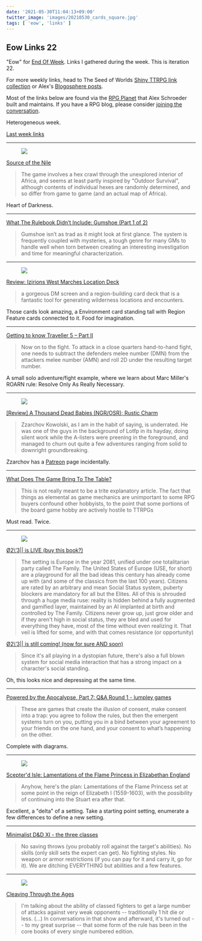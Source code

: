 ```yaml
---
date: '2021-05-30T11:04:13+09:00'
twitter_image: 'images/20210530_cards_square.jpg'
tags: [ 'eow', 'links' ]
---
```


## Eow Links 22

"Eow" for [End Of Week](/#eow). Links I gathered during the week. This is iteration 22.

For more weekly links, head to The Seed of Worlds [Shiny TTRPG link collection](https://seedofworlds.blogspot.com/search/label/weekly%20links) or Alex's [Blogosphere posts](https://alexschroeder.ch/wiki/Blogosphere).

Most of the links below are found via the [RPG Planet](https://campaignwiki.org/rpg/) that Alex Schroeder built and maintains. If you have a RPG blog, please consider [joining the conversation](https://campaignwiki.org/wiki/Planet/Please_join!).

Heterogeneous week.

[Last week links](20210522.html?t=Eow_Links_21&f=eow22)

<hr/>

<figure class="right largest">
<a href="https://osrgrimoire.blogspot.com/2021/05/source-of-nile.html"><img src="images/20210530_tribal.png" loading="lazy" /></a>
<figcaption>
</figcaption>
</figure>

[Source of the Nile](https://osrgrimoire.blogspot.com/2021/05/source-of-nile.html)

> The game involves a hex crawl through the unexplored interior of Africa, and seems at least partly inspired by "Outdoor Survival", although contents of individual hexes are randomly determined, and so differ from game to game (and an actual map of Africa).

Heart of Darkness.

<hr/>

[What The Rulebook Didn’t Include: Gumshoe (Part 1 of 2)](https://www.indiegamereadingclub.com/indie-game-reading-club/what-the-rulebook-didnt-include-gumshoe-part-1-of-2/)

> Gumshoe isn’t as trad as it might look at first glance. The system is frequently coupled with mysteries, a tough genre for many GMs to handle well when torn between creating an interesting investigation and time for meaningful characterization.

<hr/>

<figure class="right">
<a href="http://seedofworlds.blogspot.com/2021/05/review-izirions-west-marches-location.html"><img src="images/20210530_cards.jpg" loading="lazy" /></a>
<figcaption>
</figcaption>
</figure>

[Review: Izirions West Marches Location Deck](http://seedofworlds.blogspot.com/2021/05/review-izirions-west-marches-location.html)

> a gorgeous DM screen and a region-building card deck that is a fantastic tool for generating wilderness locations and encounters.

Those cards look amazing, a Environment card standing tall with Region Feature cards connected to it. Food for imagination.

<hr/>

[Getting to know Traveller 5 – Part II](https://betola.de/wandererbill/english/getting-to-know-traveller-5-part-ii/)

> Now on to the fight. To attack in a close quarters hand-to-hand fight, one needs to subtract the defenders melee number (DMN) from the attackers melee number (AMN) and roll 2D under the resulting target number.

A small solo adventure/fight example, where we learn about Marc Miller's ROARN rule: Resolve Only As Really Necessary.

<hr/>

<figure class="right smallest">
<a href="https://princeofnothingblogs.wordpress.com/2021/05/25/review-a-thousand-dead-babies-ngr-osr-rustic-charm/"><img src="images/20210530_neoclassical.jpg" loading="lazy" /></a>
<figcaption>
</figcaption>
</figure>

[[Review] A Thousand Dead Babies (NGR/OSR); Rustic Charm](https://princeofnothingblogs.wordpress.com/2021/05/25/review-a-thousand-dead-babies-ngr-osr-rustic-charm/)

> Zzarchov Kowolski, as I am in the habit of saying, is underrated. He was one of the guys in the background of Lotfp in its hayday, doing silent work while the A-listers were preening in the foreground, and managed to churn out quite a few adventures ranging from solid to downright groundbreaking.

Zzarchov has a [Patreon](https://www.patreon.com/zzarchov/posts) page incidentally.

<hr/>

[What Does The Game Bring To The Table?](https://cannibalhalflinggaming.com/2021/05/26/what-does-the-game-bring-to-the-table/)

> This is not really meant to be a trite explanatory article. The fact that things as elemental as game mechanics are unimportant to some RPG buyers confound other hobbyists, to the point that some portions of the board game hobby are actively hostile to TTRPGs

Must read. Twice.

<hr/>

<figure class="right largest">
<a href=""><img src="images/20210530_world.jpg" loading="lazy" /></a>
<figcaption>
</figcaption>
</figure>

[Ø2\\‘3|| is LIVE (buy this book?)](https://the-disoriented-ranger.blogspot.com/2021/05/23-is-live-buy-this-book.html)

> The setting is Europe in the year 2081, unified under one totalitarian party called The Family. The United States of Europe (USE, for short) are a playground for all the bad ideas this century has already come up with (and some of the classics from the last 100 years). Citizens are rated by an arbitrary and mean Social Status system, puberty blockers are mandatory for all but the Elites. All of this is shrouded through a huge media ruse: reality is hidden behind a fully augmented and gamified layer, maintained by an AI implanted at birth and controlled by The Family. Citizens never grow up, just grow older and if they aren't high in social status, they are bled and used for everything they have, most of the time without even realizing it. That veil is lifted for some, and with that comes resistance (or opportunity)

[Ø2\\‘3|| is still coming! (now for sure AND soon)](https://the-disoriented-ranger.blogspot.com/2021/05/23-is-still-coming-now-for-sure-and-soon.html)

> Since it's all playing in a dystopian future, there's also a full blown system for social media interaction that has a strong impact on a character's social standing.

Oh, this looks nice and depressing at the same time.

<hr/>

[Powered by the Apocalypse, Part 7: Q&A Round 1 - lumpley games](https://lumpley.games/2021/05/24/powered-by-the-apocalypse-part-7-qa-round-1/)

> These are games that create the illusion of consent, make consent into a trap: you agree to follow the rules, but then the emergent systems turn on you, putting you in a bind between your agreement to your friends on the one hand, and your consent to what’s happening on the other.

Complete with diagrams.

<hr/>

<figure class="right smaller">
<a href="https://swordsandscrolls.blogspot.com/2021/05/scepterd-isle-lamentations-of-flame.html"><img src="images/20210530_globe.jpg" loading="lazy" /></a>
<figcaption>
</figcaption>
</figure>

[Scepter'd Isle: Lamentations of the Flame Princess in Elizabethan England](https://swordsandscrolls.blogspot.com/2021/05/scepterd-isle-lamentations-of-flame.html)

> Anyhow, here's the plan: Lamentations of the Flame Princess set at some point in the reign of Elizabeth I (1559-1603), with the possibility of continuing into the Stuart era after that.

Excellent, a "delta" of a setting. Take a starting point setting, enumerate a few differences to define a new setting.


<hr/>

[Minimalist D&D XI - the three classes](https://methodsetmadness.blogspot.com/2021/05/minimalist-d-xi-three-classes.html)

> No saving throws (you probably roll against the target's abilities). No skills (only skill sets the expert can get). No fighting styles. No weapon or armor restrictions (if you can pay for it and carry it, go for it). We are ditching EVERYTHING but abilities and a few features.

<hr/>

<figure class="right">
<a href="https://deltasdnd.blogspot.com/2021/05/cleaving-through-ages.html"><img src="images/20210530_roland.jpg" loading="lazy" /></a>
<figcaption>
</figcaption>
</figure>

[Cleaving Through the Ages](https://deltasdnd.blogspot.com/2021/05/cleaving-through-ages.html)

> I'm talking about the ability of classed fighters to get a large number of attacks against very weak opponents -- traditionally 1 hit die or less. (...) In conversations in that show and afterward, it's turned out -- to my great surprise -- that some form of the rule has been in the core books of every single numbered edition.

